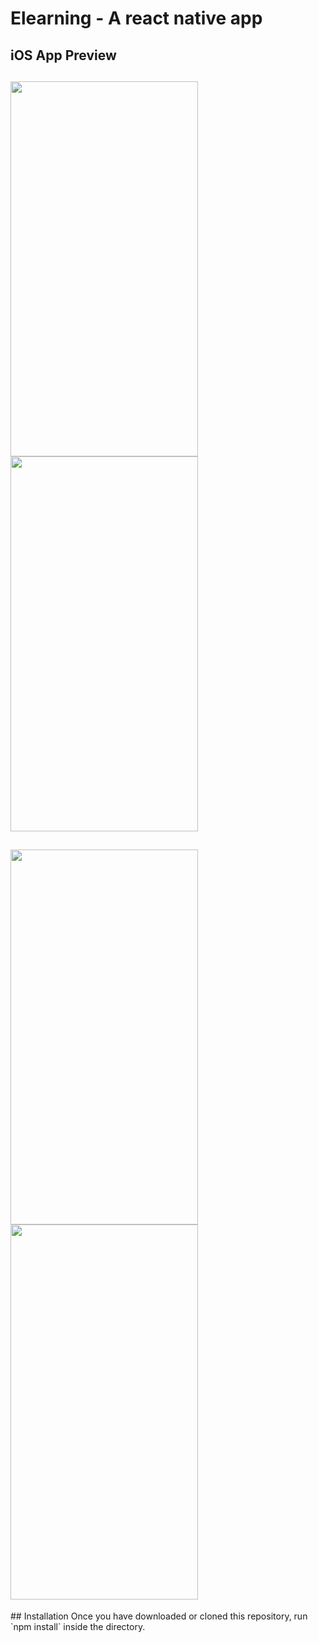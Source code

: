 # Elearning - A react native app 

## iOS App Preview
<h2>
<img src="https://i.imgur.com/0pQ0wH3.png" width="300" height="600">
<img src="https://i.imgur.com/rjjoVpE.png" width="300" height="600">
</h2>
<h2>
<img src="https://i.imgur.com/DhDPHWI.png" width="300" height="600">
<img src="https://i.imgur.com/sp9isPJ.png" width="300" height="600">
</h2>
<!-- ## Android App Preview
![Android Preview Gif 1](http://i.imgur.com/88ZW3Ls.gif "Android Preview Gif 1")
![Android Preview Gif 2](http://i.imgur.com/DWjd4zM.gif "Android Preview Gif 2")
 -->
<!-- ## Features/Components
- Uses React Native 0.20
- Pull down to Refresh listview
- Pagination listview
- Comment & Sub Comments
- WebView to view source pages
 -->
## Installation
Once you have downloaded or cloned this repository, run `npm install` inside the directory.
<!-- 
## Usage
- [Setting up React Native for Android](https://facebook.github.io/react-native/docs/android-setup.html#content)
- [Running app on Android Device](https://facebook.github.io/react-native/docs/running-on-device-android.html#content)
- [Running app on iOS Device](https://facebook.github.io/react-native/docs/running-on-device-ios.html#content) -->
